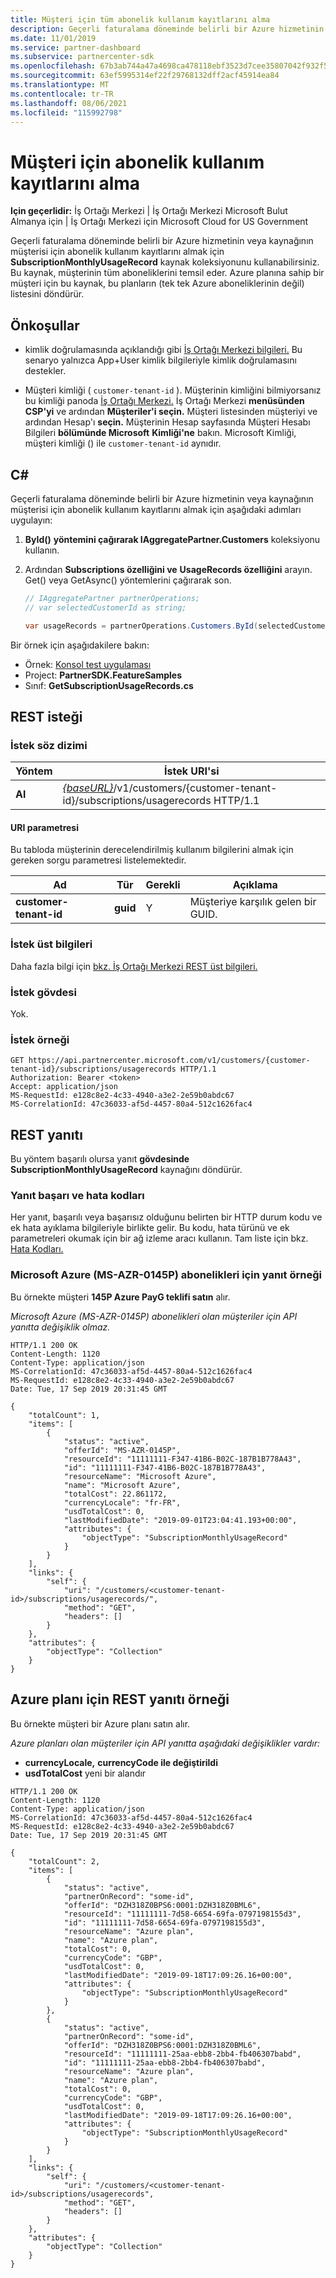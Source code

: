 ```yaml
---
title: Müşteri için tüm abonelik kullanım kayıtlarını alma
description: Geçerli faturalama döneminde belirli bir Azure hizmetinin veya kaynağının müşterisi için abonelik kullanım kayıtlarını almak için SubscriptionMonthlyUsageRecord kaynak koleksiyonunu kullanabilirsiniz.
ms.date: 11/01/2019
ms.service: partner-dashboard
ms.subservice: partnercenter-sdk
ms.openlocfilehash: 67b3ab744a47a4698ca478118ebf3523d7cee35807042f932f5a279c4c7d8ea8
ms.sourcegitcommit: 63ef5995314ef22f29768132dff2acf45914ea84
ms.translationtype: MT
ms.contentlocale: tr-TR
ms.lasthandoff: 08/06/2021
ms.locfileid: "115992798"
---
```

# <a name="get-subscription-usage-records-for-a-customer"></a>Müşteri için abonelik kullanım kayıtlarını alma

**Için geçerlidir:** İş Ortağı Merkezi | İş Ortağı Merkezi Microsoft Bulut Almanya için | İş Ortağı Merkezi için Microsoft Cloud for US Government

Geçerli faturalama döneminde belirli bir Azure hizmetinin veya kaynağının müşterisi için abonelik kullanım kayıtlarını almak için **SubscriptionMonthlyUsageRecord** kaynak koleksiyonunu kullanabilirsiniz. Bu kaynak, müşterinin tüm aboneliklerini temsil eder. Azure planına sahip bir müşteri için bu kaynak, bu planların (tek tek Azure aboneliklerinin değil) listesini döndürür.

## <a name="prerequisites"></a>Önkoşullar

- kimlik doğrulamasında açıklandığı gibi [İş Ortağı Merkezi bilgileri.](partner-center-authentication.md) Bu senaryo yalnızca App+User kimlik bilgileriyle kimlik doğrulamasını destekler.

- Müşteri kimliği ( `customer-tenant-id` ). Müşterinin kimliğini bilmiyorsanız bu kimliği panoda [İş Ortağı Merkezi.](https://partner.microsoft.com/dashboard) İş Ortağı Merkezi **menüsünden CSP'yi** ve ardından **Müşteriler'i seçin.** Müşteri listesinden müşteriyi ve ardından Hesap'ı **seçin.** Müşterinin Hesap sayfasında Müşteri Hesabı Bilgileri **bölümünde Microsoft** **Kimliği'ne** bakın. Microsoft Kimliği, müşteri kimliği () ile `customer-tenant-id` aynıdır.

## <a name="c"></a>C\#

Geçerli faturalama döneminde belirli bir Azure hizmetinin veya kaynağının müşterisi için abonelik kullanım kayıtlarını almak için aşağıdaki adımları uygulayın:

1. **ById()** **yöntemini çağırarak IAggregatePartner.Customers** koleksiyonu kullanın.

2. Ardından **Subscriptions özelliğini ve** **UsageRecords özelliğini** arayın. Get() veya GetAsync() yöntemlerini çağırarak son.

    ``` csharp
    // IAggregatePartner partnerOperations;
    // var selectedCustomerId as string;

    var usageRecords = partnerOperations.Customers.ById(selectedCustomerId).Subscriptions.UsageRecords.Get();
    ```

Bir örnek için aşağıdakilere bakın:

- Örnek: [Konsol test uygulaması](console-test-app.md)
- Project: **PartnerSDK.FeatureSamples**
- Sınıf: **GetSubscriptionUsageRecords.cs**

## <a name="rest-request"></a>REST isteği

### <a name="request-syntax"></a>İstek söz dizimi

| Yöntem  | İstek URI'si                                                                                                      |
|---------|------------------------------------------------------------------------------------------------------------------|
| **Al** | [*{baseURL}*](partner-center-rest-urls.md)/v1/customers/{customer-tenant-id}/subscriptions/usagerecords HTTP/1.1 |

#### <a name="uri-parameter"></a>URI parametresi

Bu tabloda müşterinin derecelendirilmiş kullanım bilgilerini almak için gereken sorgu parametresi listelemektedir.

| Ad                   | Tür     | Gerekli | Açıklama                           |
|------------------------|----------|----------|---------------------------------------|
| **customer-tenant-id** | **guid** | Y        | Müşteriye karşılık gelen bir GUID. |

### <a name="request-headers"></a>İstek üst bilgileri

Daha fazla bilgi için [bkz. İş Ortağı Merkezi REST üst bilgileri.](headers.md)

### <a name="request-body"></a>İstek gövdesi

Yok.

### <a name="request-example"></a>İstek örneği

```http
GET https://api.partnercenter.microsoft.com/v1/customers/{customer-tenant-id}/subscriptions/usagerecords HTTP/1.1
Authorization: Bearer <token>
Accept: application/json
MS-RequestId: e128c8e2-4c33-4940-a3e2-2e59b0abdc67
MS-CorrelationId: 47c36033-af5d-4457-80a4-512c1626fac4
```

## <a name="rest-response"></a>REST yanıtı

Bu yöntem başarılı olursa yanıt **gövdesinde SubscriptionMonthlyUsageRecord** kaynağını döndürür.

### <a name="response-success-and-error-codes"></a>Yanıt başarı ve hata kodları

Her yanıt, başarılı veya başarısız olduğunu belirten bir HTTP durum kodu ve ek hata ayıklama bilgileriyle birlikte gelir. Bu kodu, hata türünü ve ek parametreleri okumak için bir ağ izleme aracı kullanın. Tam liste için bkz. [Hata Kodları.](error-codes.md)

### <a name="response-example-for-microsoft-azure-ms-azr-0145p-subscriptions"></a>Microsoft Azure (MS-AZR-0145P) abonelikleri için yanıt örneği

Bu örnekte müşteri **145P Azure PayG teklifi satın** alır.

*Microsoft Azure (MS-AZR-0145P) abonelikleri olan müşteriler için API yanıtta değişiklik olmaz.*

```http
HTTP/1.1 200 OK
Content-Length: 1120
Content-Type: application/json
MS-CorrelationId: 47c36033-af5d-4457-80a4-512c1626fac4
MS-RequestId: e128c8e2-4c33-4940-a3e2-2e59b0abdc67
Date: Tue, 17 Sep 2019 20:31:45 GMT

{
    "totalCount": 1,
    "items": [
        {
            "status": "active",
            "offerId": "MS-AZR-0145P",
            "resourceId": "11111111-F347-41B6-B02C-187B1B778A43",
            "id": "11111111-F347-41B6-B02C-187B1B778A43",
            "resourceName": "Microsoft Azure",
            "name": "Microsoft Azure",
            "totalCost": 22.861172,
            "currencyLocale": "fr-FR",
            "usdTotalCost": 0,
            "lastModifiedDate": "2019-09-01T23:04:41.193+00:00",
            "attributes": {
                "objectType": "SubscriptionMonthlyUsageRecord"
            }
        }
    ],
    "links": {
        "self": {
            "uri": "/customers/<customer-tenant-id>/subscriptions/usagerecords/",
            "method": "GET",
            "headers": []
        }
    },
    "attributes": {
        "objectType": "Collection"
    }
}
```

## <a name="rest-response-example-for-azure-plan"></a>Azure planı için REST yanıtı örneği

Bu örnekte müşteri bir Azure planı satın alır.

*Azure planları olan müşteriler için API yanıtta aşağıdaki değişiklikler vardır:*

- **currencyLocale,** **currencyCode ile değiştirildi**
- **usdTotalCost** yeni bir alandır

```http
HTTP/1.1 200 OK
Content-Length: 1120
Content-Type: application/json
MS-CorrelationId: 47c36033-af5d-4457-80a4-512c1626fac4
MS-RequestId: e128c8e2-4c33-4940-a3e2-2e59b0abdc67
Date: Tue, 17 Sep 2019 20:31:45 GMT

{
    "totalCount": 2,
    "items": [
        {
            "status": "active",
            "partnerOnRecord": "some-id",
            "offerId": "DZH318Z0BPS6:0001:DZH318Z0BML6",
            "resourceId": "11111111-7d58-6654-69fa-0797198155d3",
            "id": "11111111-7d58-6654-69fa-0797198155d3",
            "resourceName": "Azure plan",
            "name": "Azure plan",
            "totalCost": 0,
            "currencyCode": "GBP",
            "usdTotalCost": 0,
            "lastModifiedDate": "2019-09-18T17:09:26.16+00:00",
            "attributes": {
                "objectType": "SubscriptionMonthlyUsageRecord"
            }
        },
        {
            "status": "active",
            "partnerOnRecord": "some-id",
            "offerId": "DZH318Z0BPS6:0001:DZH318Z0BML6",
            "resourceId": "11111111-25aa-ebb8-2bb4-fb406307babd",
            "id": "11111111-25aa-ebb8-2bb4-fb406307babd",
            "resourceName": "Azure plan",
            "name": "Azure plan",
            "totalCost": 0,
            "currencyCode": "GBP",
            "usdTotalCost": 0,
            "lastModifiedDate": "2019-09-18T17:09:26.16+00:00",
            "attributes": {
                "objectType": "SubscriptionMonthlyUsageRecord"
            }
        }
    ],
    "links": {
        "self": {
            "uri": "/customers/<customer-tenant-id>/subscriptions/usagerecords",
            "method": "GET",
            "headers": []
        }
    },
    "attributes": {
        "objectType": "Collection"
    }
}
```
